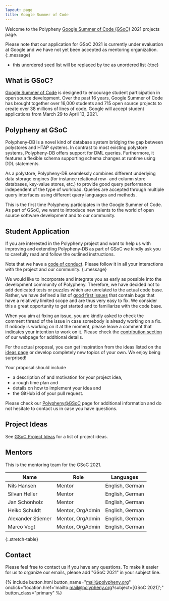 ```yaml
---
layout: page
title: Google Summer of Code
---
```


Welcome to the Polypheny [Google Summer of Code (GSoC)](https://summerofcode.withgoogle.com/) 2021 projects page.

Please note that our application for GSoC 2021 is currently under evaluation at Google and we have not yet been accepted as mentoring organization. 
{:.message}


* this unordered seed list will be replaced by toc as unordered list
{:toc}


## What is GSoC?

[Google Summer of Code](https://summerofcode.withgoogle.com/) is designed to encourage student participation in open source development. Over the past 16 years, Google Summer of Code has brought together over 16,000 students and 715 open source projects to create over 38 millions of lines of code. Google will accept student applications from March 29 to April 13, 2021.


## Polypheny at GSoC

Polypheny-DB is a novel kind of database system bridging the gap between polystores and HTAP systems. In contrast to most existing polystore systems, Polypheny-DB offers support for DML queries. Furthermore, it features a flexible schema supporting schema changes at runtime using DDL statements.

As a polystore, Polypheny-DB seamlessly combines different underlying data storage engines (for instance relational row- and column store databases, key-value stores, etc.) to provide good query performance independent of the type of workload. Queries are accepted through multiple query interfaces using different query languages and methods.

This is the first time Polypheny participates in the Google Summer of Code. As part of GSoC, we want to introduce new talents to the world of open source software development and to our community. 



## Student Application

If you are interested in the Polypheny project and want to help us with improving and extending Polypheny-DB as part of GSoC we kindly ask you to carefully read and follow the outlined instructions.

Note that we have a [code of conduct](/community/code_of_conduct/). Please follow it in all your interactions with the project and our community.
{:.message}

We would like to incorporate and integrate you as early as possible into the development community of Polypheny. Therefore, we have decided not to add dedicated tests or puzzles which are unrelated to the actual code base. Rather, we have defined a list of [good first issues](https://github.com/polypheny/Polypheny-DB/issues?q=is%3Aissue+is%3Aopen+label%3AE-good-first-issue) that contain bugs that have a relatively limited scope and are thus very easy to fix. We consider this a great opportunity to get started and to familiarize with the code base.

When you aim at fixing an issue, you are kindly asked to check the comment thread of the issue in case somebody is already working on a fix. If nobody is working on it at the moment, please leave a comment that indicates your intention to work on it. Please check the [contribution section](https://polypheny.org/community/contribute/) of our webpage for additional details.

For the actual proposal, you can get inspiration from the ideas listed on the [ideas page](https://polypheny.org/community/gsoc/ideas/) or develop completely new topics of your own. We enjoy being surprised!

Your proposal should include 

- a description of and motivation for your project idea,
- a rough time plan and 
- details on how to implement your idea and
- the GitHub id of your pull request.

Please check our [Polypheny@GSoC]( https://polypheny.org/community/gsoc/) page for additional information and do not hesitate to contact us in case you have questions.



## Project Ideas

See [GSoC Project Ideas](/community/gsoc/ideas/) for a list of project ideas.



## Mentors

This is the mentoring team for the GSoC 2021.

| Name              | Role             | Languages       |
|-------------------|------------------|-----------------|
| Nils Hansen       | Mentor           | English, German |
| Silvan Heller     | Mentor           | English, German |
| Jan Schönholz     | Mentor           | English, German |
| Heiko Schuldt     | Mentor, OrgAdmin | English, German |
| Alexander Stiemer | Mentor, OrgAdmin | English, German |
| Marco Vogt        | Mentor, OrgAdmin | English, German |
{:.stretch-table}



## Contact

Please feel free to contact us if you have any questions. To make it easier for us to organize our emails, please add "GSoC 2021" in your subject line. 

{% include button.html button_name="mail@polypheny.org" onclick="location.href='mailto:mail@polypheny.org?subject=[GSoC 2021]';" button_class="primary" %}

